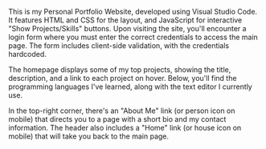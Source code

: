 This is my Personal Portfolio Website, developed using Visual Studio Code. It features HTML and CSS for the layout, and JavaScript for interactive "Show Projects/Skills" buttons. Upon visiting the site, you'll encounter a login form where you must enter the correct credentials to access the main page. The form includes client-side validation, with the credentials hardcoded.

The homepage displays some of my top projects, showing the title, description, and a link to each project on hover. Below, you'll find the programming languages I've learned, along with the text editor I currently use.

In the top-right corner, there's an "About Me" link (or person icon on mobile) that directs you to a page with a short bio and my contact information. The header also includes a "Home" link (or house icon on mobile) that will take you back to the main page.
